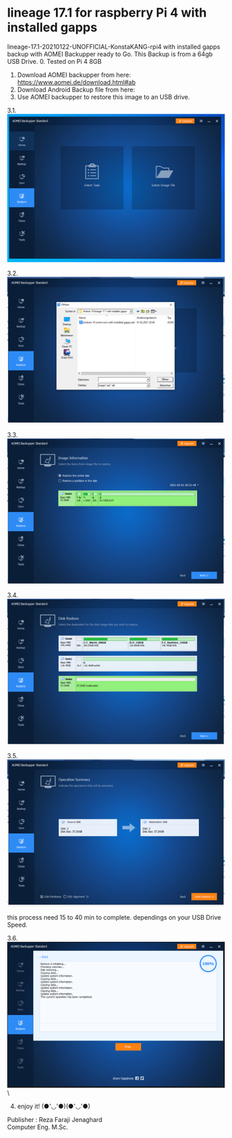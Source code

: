 # lineage 17.1 for raspberry Pi 4 with installed gapps
lineage-17.1-20210122-UNOFFICIAL-KonstaKANG-rpi4 with installed gapps backup with AOMEI Backupper ready to Go. This Backup is from a 64gb USB Drive.
0. Tested on Pi 4 8GB
1. Download AOMEI backupper from here: https://www.aomei.de/download.html#ab
2. Download Android Backup file from here: 
3. Use AOMEI backupper to restore this image to an USB drive.

3.1.
![alt text](https://github.com/r3zafa/lineage-17.1-rpi4_gapps_64gb/blob/main/1.PNG)

3.2.
![alt text](https://github.com/r3zafa/lineage-17.1-rpi4_gapps_64gb/blob/main/2.PNG)

3.3.
![alt text](https://github.com/r3zafa/lineage-17.1-rpi4_gapps_64gb/blob/main/3.PNG)

3.4.
![alt text](https://github.com/r3zafa/lineage-17.1-rpi4_gapps_64gb/blob/main/4.PNG)

3.5.
![alt text](https://github.com/r3zafa/lineage-17.1-rpi4_gapps_64gb/blob/main/5.PNG)

this process need 15 to 40 min to complete. dependings on your USB Drive Speed.

3.6.
![alt text](https://github.com/r3zafa/lineage-17.1-rpi4_gapps_64gb/blob/main/6.PNG)\\

4. enjoy it! (●'◡'●)(●'◡'●) 

Publisher : Reza Faraji Jenaghard\
Computer Eng. M.Sc.
